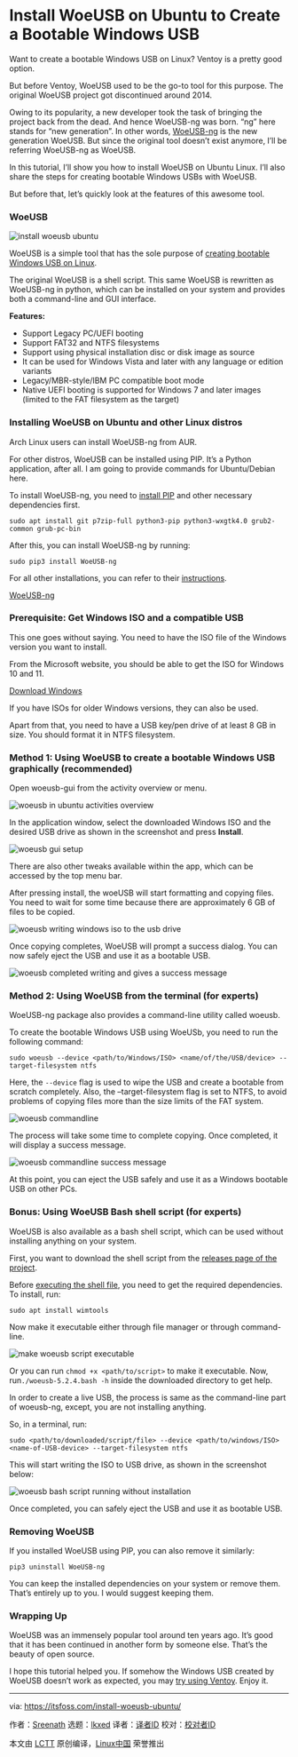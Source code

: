 [#]: subject: "Install WoeUSB on Ubuntu to Create a Bootable Windows USB"
[#]: via: "https://itsfoss.com/install-woeusb-ubuntu/"
[#]: author: "Sreenath https://itsfoss.com/author/sreenath/"
[#]: collector: "lkxed"
[#]: translator: "robsean"
[#]: reviewer: " "
[#]: publisher: " "
[#]: url: " "

Install WoeUSB on Ubuntu to Create a Bootable Windows USB
======

Want to create a bootable Windows USB on Linux? Ventoy is a pretty good option.

But before Ventoy, WoeUSB used to be the go-to tool for this purpose. The original WoeUSB project got discontinued around 2014.

Owing to its popularity, a new developer took the task of bringing the project back from the dead. And hence WoeUSB-ng was born. “ng” here stands for “new generation”. In other words, [WoeUSB-ng][1] is the new generation WoeUSB. But since the original tool doesn’t exist anymore, I’ll be referring WoeUSB-ng as WoeUSB.

In this tutorial, I’ll show you how to install WoeUSB on Ubuntu Linux. I’ll also share the steps for creating bootable Windows USBs with WoeUSB.

But before that, let’s quickly look at the features of this awesome tool.

### WoeUSB

![install woeusb ubuntu][2]

WoeUSB is a simple tool that has the sole purpose of [creating bootable Windows USB on Linux][3].

The original WoeUSB is a shell script. This same WoeUSB is rewritten as WoeUSB-ng in python, which can be installed on your system and provides both a command-line and GUI interface.

**Features:**

- Support Legacy PC/UEFI booting
- Support FAT32 and NTFS filesystems
- Support using physical installation disc or disk image as source
- It can be used for Windows Vista and later with any language or edition variants
- Legacy/MBR-style/IBM PC compatible boot mode
- Native UEFI booting is supported for Windows 7 and later images (limited to the FAT filesystem as the target)

### Installing WoeUSB on Ubuntu and other Linux distros

Arch Linux users can install WoeUSB-ng from AUR.

For other distros, WoeUSB can be installed using PIP. It’s a Python application, after all. I am going to provide commands for Ubuntu/Debian here.

To install WoeUSB-ng, you need to [install PIP][4] and other necessary dependencies first.

```
sudo apt install git p7zip-full python3-pip python3-wxgtk4.0 grub2-common grub-pc-bin
```

After this, you can install WoeUSB-ng by running:

```
sudo pip3 install WoeUSB-ng
```

For all other installations, you can refer to their [instructions][5].

[WoeUSB-ng][1]

### Prerequisite: Get Windows ISO and a compatible USB

This one goes without saying. You need to have the ISO file of the Windows version you want to install.

From the Microsoft website, you should be able to get the ISO for Windows 10 and 11.

[Download Windows][6]

If you have ISOs for older Windows versions, they can also be used.

Apart from that, you need to have a USB key/pen drive of at least 8 GB in size. You should format it in NTFS filesystem.

### Method 1: Using WoeUSB to create a bootable Windows USB graphically (recommended)

Open woeusb-gui from the activity overview or menu.

![woeusb in ubuntu activities overview][7]

In the application window, select the downloaded Windows ISO and the desired USB drive as shown in the screenshot and press **Install**.

![woeusb gui setup][8]

There are also other tweaks available within the app, which can be accessed by the top menu bar.

After pressing install, the woeUSB will start formatting and copying files. You need to wait for some time because there are approximately 6 GB of files to be copied.

![woeusb writing windows iso to the usb drive][9]

Once copying completes, WoeUSB will prompt a success dialog. You can now safely eject the USB and use it as a bootable USB.

![woeusb completed writing and gives a success message][10]

### Method 2: Using WoeUSB from the terminal (for experts)

WoeUSB-ng package also provides a command-line utility called woeusb.

To create the bootable Windows USB using WoeUSb, you need to run the following command:

```
sudo woeusb --device <path/to/Windows/ISO> <name/of/the/USB/device> --target-filesystem ntfs
```

Here, the `--device` flag is used to wipe the USB and create a bootable from scratch completely. Also, the –target-filesystem flag is set to NTFS, to avoid problems of copying files more than the size limits of the FAT system.

![woeusb commandline][11]

The process will take some time to complete copying. Once completed, it will display a success message.

![woeusb commandline success message][12]

At this point, you can eject the USB safely and use it as a Windows bootable USB on other PCs.

### Bonus: Using WoeUSB Bash shell script (for experts)

WoeUSB is also available as a bash shell script, which can be used without installing anything on your system.

First, you want to download the shell script from the [releases page of the project][13].

Before [executing the shell file][14], you need to get the required dependencies. To install, run:

```
sudo apt install wimtools
```

Now make it executable either through file manager or through command-line.

![make woeusb script executable][15]

Or you can run `chmod +x <path/to/script>` to make it executable. Now, run`./woeusb-5.2.4.bash -h` inside the downloaded directory to get help.

In order to create a live USB, the process is same as the command-line part of woeusb-ng, except, you are not installing anything.

So, in a terminal, run:

```
sudo <path/to/downloaded/script/file> --device <path/to/windows/ISO> <name-of-USB-device> --target-filesystem ntfs
```

This will start writing the ISO to USB drive, as shown in the screenshot below:

![woeusb bash script running without installation][16]

Once completed, you can safely eject the USB and use it as bootable USB.

### Removing WoeUSB

If you installed WoeUSB using PIP, you can also remove it similarly:

```
pip3 uninstall WoeUSB-ng
```

You can keep the installed dependencies on your system or remove them. That’s entirely up to you. I would suggest keeping them.

### Wrapping Up

WoeUSB was an immensely popular tool around ten years ago. It’s good that it has been continued in another form by someone else. That’s the beauty of open source.

I hope this tutorial helped you. If somehow the Windows USB created by WoeUSB doesn’t work as expected, you may [try using Ventoy][3]. Enjoy it.

--------------------------------------------------------------------------------

via: https://itsfoss.com/install-woeusb-ubuntu/

作者：[Sreenath][a]
选题：[lkxed][b]
译者：[译者ID](https://github.com/译者ID)
校对：[校对者ID](https://github.com/校对者ID)

本文由 [LCTT](https://github.com/LCTT/TranslateProject) 原创编译，[Linux中国](https://linux.cn/) 荣誉推出

[a]: https://itsfoss.com/author/sreenath/
[b]: https://github.com/lkxed
[1]: https://github.com/WoeUSB/WoeUSB-ng
[2]: https://itsfoss.com/wp-content/uploads/2022/10/install-woeusb-ubuntu.png
[3]: https://itsfoss.com/bootable-windows-usb-linux/
[4]: https://itsfoss.com/install-pip-ubuntu/
[5]: https://github.com/WoeUSB/WoeUSB-ng#installation
[6]: https://www.microsoft.com/en-in/software-download/
[7]: https://itsfoss.com/wp-content/uploads/2022/10/woeusb-in-ubuntu-activities-overview.png
[8]: https://itsfoss.com/wp-content/uploads/2022/10/woeusb-gui-setup.png
[9]: https://itsfoss.com/wp-content/uploads/2022/10/woeusb-writing-windows-iso-to-the-usb-drive.png
[10]: https://itsfoss.com/wp-content/uploads/2022/10/woeusb-completed-writing-and-gives-a-success-message.png
[11]: https://itsfoss.com/wp-content/uploads/2022/10/woeusb-commandline.png
[12]: https://itsfoss.com/wp-content/uploads/2022/10/woeusb-commandline-success-message.png
[13]: https://github.com/WoeUSB/WoeUSB/releases/tag/v5.2.4
[14]: https://itsfoss.com/run-shell-script-linux/
[15]: https://itsfoss.com/wp-content/uploads/2022/10/make-woeusb-script-executable.png
[16]: https://itsfoss.com/wp-content/uploads/2022/10/woeusb-bash-script-running-without-installation.png
